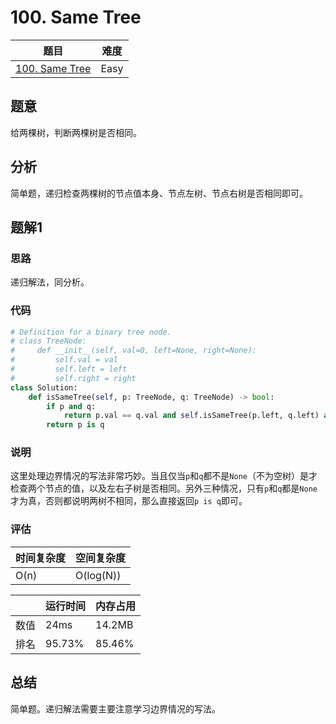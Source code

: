 # 100. Same Tree

| 题目 | 难度 |
| ---- | ---- |
| [100. Same Tree](https://leetcode.com/problems/same-tree/) | Easy |

## 题意

给两棵树，判断两棵树是否相同。

## 分析

简单题，递归检查两棵树的节点值本身、节点左树、节点右树是否相同即可。

## 题解1

### 思路

递归解法，同分析。

### 代码

```python
# Definition for a binary tree node.
# class TreeNode:
#     def __init__(self, val=0, left=None, right=None):
#         self.val = val
#         self.left = left
#         self.right = right
class Solution:
    def isSameTree(self, p: TreeNode, q: TreeNode) -> bool:
        if p and q:
            return p.val == q.val and self.isSameTree(p.left, q.left) and self.isSameTree(p.right, q.right)
        return p is q
```

### 说明

这里处理边界情况的写法非常巧妙。当且仅当`p`和`q`都不是`None`（不为空树）是才检查两个节点的值，以及左右子树是否相同。另外三种情况，只有`p`和`q`都是`None`才为真，否则都说明两树不相同，那么直接返回`p is q`即可。

### 评估

| 时间复杂度 | 空间复杂度 |
| ---- | ---- |
| O(n) | O(log(N)) |

| | 运行时间 | 内存占用 |
| ---- | ---- | ---- |
| 数值 | 24ms | 14.2MB |
| 排名 | 95.73% | 85.46% |

## 总结

简单题。递归解法需要主要注意学习边界情况的写法。
